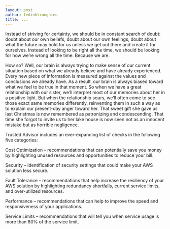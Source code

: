 ```yaml
---
layout: post
author: ledinhtrunghieu
title: ...
---
```


Instead of striving for certainty, we should be in constant search of doubt: doubt about our own
beliefs, doubt about our own feelings, doubt about what the future may hold for us unless we get out
there and create it for ourselves. Instead of looking to be right all the time, we should be looking for
how we’re wrong all the time. Because we are.

How so? Well, our brain is always trying to make sense of our current situation based on what we
already believe and have already experienced. Every new piece of information is measured against
the values and conclusions we already have. As a result, our brain is always biased toward what we
feel to be true in that moment. So when we have a great relationship with our sister, we’ll interpret
most of our memories about her in a positive light. But when the relationship sours, we’ll often come
to see those exact same memories differently, reinventing them in such a way as to explain our
present-day anger toward her. That sweet gift she gave us last Christmas is now remembered as
patronizing and condescending. That time she forgot to invite us to her lake house is now seen not as
an innocent mistake but as horrible negligence.

Trusted Advisor includes an ever-expanding list of checks in the following five categories:

Cost Optimization – recommendations that can potentially save you money by highlighting unused resources and opportunities to reduce your bill.

Security – identification of security settings that could make your AWS solution less secure.

Fault Tolerance – recommendations that help increase the resiliency of your AWS solution by highlighting redundancy shortfalls, current service limits, and over-utilized resources.

Performance – recommendations that can help to improve the speed and responsiveness of your applications.

Service Limits – recommendations that will tell you when service usage is more than 80% of the service limit.

